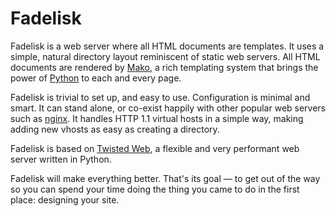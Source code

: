 # Fadelisk

Fadelisk is a web server where all HTML documents are templates. It uses a simple, natural directory layout reminiscent of static web servers. All HTML documents are rendered by [Mako], a rich templating system that brings the power of [Python] to each and every page.

Fadelisk is trivial to set up, and easy to use. Configuration is minimal and smart. It can stand alone, or co-exist happily with other popular web servers such as [nginx]. It handles HTTP 1.1 virtual hosts in a simple way, making adding new vhosts as easy as creating a directory.

Fadelisk is based on [Twisted Web][Twisted], a flexible and very performant web server written in Python.

Fadelisk will make everything better. That's its goal &mdash; to get out of the way so you can spend your time doing the thing you came to do in the first place: designing your site.

[Python]: http://www.python.org/
[Twisted]: https://twistedmatrix.com/trac/
[Mako]: http://www.makotemplates.org/
[nginx]: http://wiki.nginx.org/

